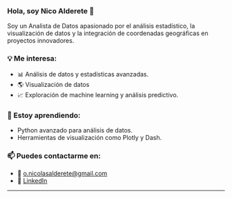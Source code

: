 ### Hola, soy Nico Alderete 👋  
Soy un Analista de Datos apasionado por el análisis estadístico, la visualización de datos y la integración de coordenadas geográficas en proyectos innovadores.  

### 💡 Me interesa:  
- 📊 Análisis de datos y estadísticas avanzadas.  
- 🌎 Visualización de datos
- 📈 Exploración de machine learning y análisis predictivo.  

### 🌱 Estoy aprendiendo:  
- Python avanzado para análisis de datos.  
- Herramientas de visualización como Plotly y Dash.  

### 📫 Puedes contactarme en:  
- 📧 [o.nicolasalderete@gmail.com](mailto:o.nicolasalderete@gmail.com)  
- 💼 [LinkedIn](https://www.linkedin.com/in/nicolas-alderete)  

---

